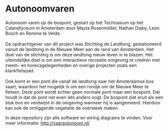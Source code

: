 # Autonoomvaren
Autonoom varen op de bospont,
gestart op het Technasium op het Calandlyceum in Amsterdam door Mayta Rosenmöller, Nathan Diaby, Leon Bosch en Romme te Velde.
<br><br>
De opdrachtgever van dit project was Stichting de Landtong, gestationeerd vanuit de landtong in de Nieuwe Meer aan de rand van Amsterdam. 
Het doel van de stichting is om deze landtong nieuw leven in te blazen. 
Het uiteindelijke doel is om een interactieve recreatie omgeving te creëren met zwem- en horecagelegenheden en overige projecten zoals een klankfietspad. 
<br><br>
Ook komt er een pont die vanaf de landtong naar het Amsterdamse bos vaart, waardoor het mogelijk is om een rondje om de Nieuwe Meer te fietsen. 
Deze pont wordt echter geen normale pont maar een bospont. 
Dat houdt in dat de pont net even iets anders oogt. 
De bospont ziet eruit als een stuk bos en verdwijnt in de omgeving wanneer hij is aangemeerd. 
Hierdoor kan ook de omliggende vegetatie de oversteek maken.  

In deze repository zijn alle software en wiring diagrams te vinden. 
Voor meer informatie: http://vaarautonoom.nl/



